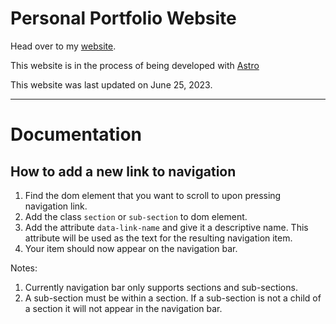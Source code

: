 # Personal Portfolio Website

Head over to my [website](https://etdavila10.github.io).

This website is in the process of being developed with [Astro](https://astro.build/)

This website was last updated on June 25, 2023.

---

# Documentation

## How to add a new link to navigation

1. Find the dom element that you want to scroll to upon pressing navigation link.
2. Add the class `section` or `sub-section` to dom element.
3. Add the attribute `data-link-name` and give it a descriptive name. This attribute
   will be used as the text for the resulting navigation item.
4. Your item should now appear on the navigation bar.

Notes:
1. Currently navigation bar only supports sections and sub-sections.
2. A sub-section must be within a section. If a sub-section is not a
   child of a section it will not appear in the navigation bar.
